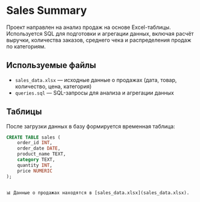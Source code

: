 # Sales Summary

Проект направлен на анализ продаж на основе Excel-таблицы. Используется SQL для подготовки и агрегации данных, включая расчёт выручки, количества заказов, среднего чека и распределения продаж по категориям.

## Используемые файлы

- `sales_data.xlsx` — исходные данные о продажах (дата, товар, количество, цена, категория)
- `queries.sql` — SQL-запросы для анализа и агрегации данных

## Таблицы

После загрузки данных в базу формируется временная таблица:

```sql
CREATE TABLE sales (
    order_id INT,
    order_date DATE,
    product_name TEXT,
    category TEXT,
    quantity INT,
    price NUMERIC
);


📊 Данные о продажах находятся в [sales_data.xlsx](sales_data.xlsx).  
